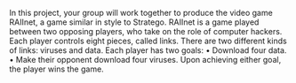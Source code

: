 In this project, your group will work together to produce the video game RAIInet, a game similar in style to Stratego. RAIInet is a game played between two opposing players, who take on the role of computer hackers. Each player controls eight pieces, called links. There are two different kinds of links: viruses and data. Each player has two goals:
• Download four data.
• Make their opponent download four viruses.
Upon achieving either goal, the player wins the game.

